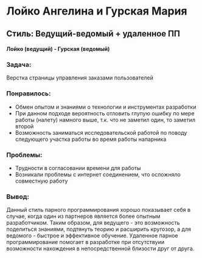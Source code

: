# Лойко Ангелина и Гурская Мария

## Стиль: Ведущий-ведомый + удаленное ПП
#### Лойко (ведущий) - Гурская (ведомый)

### Задача: 
Верстка страницы управления заказами пользователей

### Понравилось: 
* Обмен опытом и знаниями о технологии и инструментах разработки
* При данном подходе вероятность отловить глупую ошибку по мере работы (налету) намного выше, т.к. что не заметил один, то заметил второй
* Возможность заниматься исследовательской работой по поводу следующего участка работы во время работы напарника

### Проблемы: 
* Трудности в согласовании времени для работы   
* Возникали проблемы с интернет соединением, что осложняло совместную работу

### Вывод:
Данный стиль парного программирования хорошо показывает себя в случае, когда один из партнеров является более опытным разработчиком. Таким образом, для ведущего - это возможность поделиться знаниями, подтянуть теорию и расширить кругозор, а для ведомого - быстрое и эффективное обучение.
Удаленное парное программирование помогает в разработке при отсутствуии возможности нахождения в непосредственной близости друг от друга.
